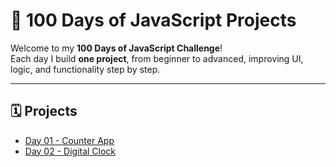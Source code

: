 # 💯 100 Days of JavaScript Projects

Welcome to my **100 Days of JavaScript Challenge**!  
Each day I build **one project**, from beginner to advanced, improving UI, logic, and functionality step by step.

---

## 🗓️ Projects

- [Day 01 - Counter App](./01_day)
- [Day 02 - Digital Clock](./02_day)
